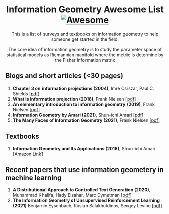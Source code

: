 <div align="center">

<!-- title -->

<!--lint ignore no-dead-urls-->
# Information Geometry Awesome List [![Awesome](https://awesome.re/badge.svg)](https://awesome.re)

<!-- subtitle -->

This is a list of surveys and textbooks on information geometry to help someone get started in the field. 
   
<!-- image -->

<!-- <a href="" target="_blank" rel="noopener noreferrer">
  <img src="" />
</a> -->

<!-- description -->

The core idea of information geometry is to study the parameter space of statistical models as Riemannian manifold where the metric is determine by the Fisher Information matrix
</div>

<!-- TOC -->

## Blogs and short articles (<30 pages)

1. **Chapter 3 on information projections (2004)**, Imre Csiszar, Paul C. Shields [[pdf]](https://www.stat.berkeley.edu/~binyu/212A/papers/cs.pdf)
2. **What is information projection (2018)**, Frank Nielsen [[pdf]](https://www.ams.org/journals/notices/201803/rnoti-p321.pdf)
3. **An elementary introduction to information geometry (2019)**,  Frank Nielsen [[pdf]](https://arxiv.org/pdf/1808.08271.pdf)
4. **Information Geometry by Amari (2021)**, Shun-ichi Amari [[pdf]](https://onlinelibrary.wiley.com/doi/abs/10.1111/insr.12464)
5. **The Many Faces of Information Geometry (2021)**,  Frank Nielsen [[pdf]](https://www.ams.org/journals/notices/202201/rnoti-p36.pdf)

## Textbooks

1. **Information Geometry and Its Applications (2016)**, Shun-ichi Amari [[Amazon Link]](https://www.amazon.com/Information-Geometry-Applications-Mathematical-Sciences/dp/4431559779)

## Recent papers that use information geometery in machine learning

1. **A Distributional Approach to Controlled Text Generation (2020)**, Muhammad Khalifa, Hady Elsahar, Marc Dymetman [[pdf]](https://arxiv.org/abs/2012.11635)
2. **The Information Geometry of Unsupervised Reinforcement Learning (2021)** Benjamin Eysenbach, Ruslan Salakhutdinov, Sergey Levine [[pdf]](https://arxiv.org/abs/2110.02719)
